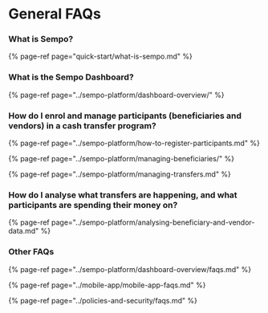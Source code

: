 # General FAQs

### What is Sempo?

{% page-ref page="quick-start/what-is-sempo.md" %}

### What is the Sempo Dashboard?

{% page-ref page="../sempo-platform/dashboard-overview/" %}

### How do I enrol and manage participants \(beneficiaries and vendors\) in a cash transfer program?

{% page-ref page="../sempo-platform/how-to-register-participants.md" %}

{% page-ref page="../sempo-platform/managing-beneficiaries/" %}

{% page-ref page="../sempo-platform/managing-transfers.md" %}

### How do I analyse what transfers are happening, and what participants are spending their money on?

{% page-ref page="../sempo-platform/analysing-beneficiary-and-vendor-data.md" %}



### Other FAQs

{% page-ref page="../sempo-platform/dashboard-overview/faqs.md" %}

{% page-ref page="../mobile-app/mobile-app-faqs.md" %}

{% page-ref page="../policies-and-security/faqs.md" %}



